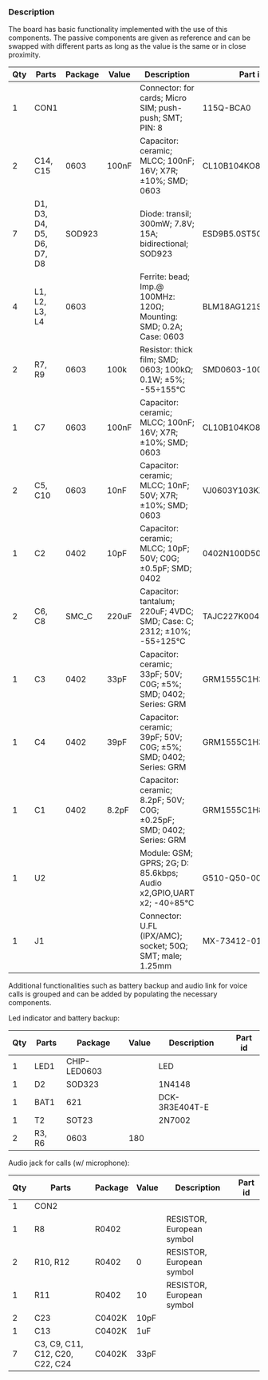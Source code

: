 ### Description

The board has basic functionality implemented with the use of this components. The passive components are given as reference and can be swapped with different parts as long as the value is the same or in close proximity.

| Qty | Parts | Package | Value | Description | Part id |
| ------ | ------ | ------ |------ | ------ | ------ |
| 1 | CON1 |	| |	Connector: for cards; Micro SIM; push-push; SMT; PIN: 8	| 115Q-BCA0 |
| 2	| C14, C15 |	0603 | 100nF |	Capacitor: ceramic; MLCC; 100nF; 16V; X7R; ±10%; SMD; 0603 |	CL10B104KO8NNNC |
| 7	| D1, D3, D4, D5, D6, D7, D8 |	SOD923 | | Diode: transil; 300mW; 7.8V; 15A; bidirectional; SOD923 |	ESD9B5.0ST5G |
| 4	| L1, L2, L3, L4 |	0603 | |		Ferrite: bead; Imp.@ 100MHz: 120Ω; Mounting: SMD; 0.2A; Case: 0603 |	BLM18AG121SN1D |
|2	| R7, R9 |	0603 |	100k |	Resistor: thick film; SMD; 0603; 100kΩ; 0.1W; ±5%; -55÷155°C |	SMD0603-100K |
| 1	| C7 |	 0603 |	100nF |	Capacitor: ceramic; MLCC; 100nF; 16V; X7R; ±10%; SMD; 0603 |	CL10B104KO8NNNC |
| 2	| C5, C10 |	 0603 |	10nF |	Capacitor: ceramic; MLCC; 10nF; 50V; X7R; ±10%; SMD; 0603 |	VJ0603Y103KXAPW1BC |
| 1	| C2 |	0402 |	10pF |	Capacitor: ceramic; MLCC; 10pF; 50V; C0G; ±0.5pF; SMD; 0402 |	0402N100D500CT |
| 2	| C6, C8 |	SMC_C |	220uF |	Capacitor: tantalum; 220uF; 4VDC; SMD; Case: C; 2312; ±10%; -55÷125°C	| TAJC227K004R |
| 1	| C3 |	0402 |	33pF |	Capacitor: ceramic; 33pF; 50V; C0G; ±5%; SMD; 0402; Series: GRM	| GRM1555C1H330JA01D |
| 1	| C4 |	0402 |	39pF |	Capacitor: ceramic; 39pF; 50V; C0G; ±5%; SMD; 0402; Series: GRM	| GRM1555C1H390JA01D |
| 1	| C1 | 0402 |	8.2pF	| Capacitor: ceramic; 8.2pF; 50V; C0G; ±0.25pF; SMD; 0402; Series: GRM |	GRM1555C1H8R2CA01D |
| 1	| U2 | | | Module: GSM; GPRS; 2G; D: 85.6kbps; Audio x2,GPIO,UART x2; -40÷85°C |	G510-Q50-00 |
| 1	| J1 | | | Connector: U.FL (IPX/AMC); socket; 50Ω; SMT; male; 1.25mm |	MX-73412-0114 |

Additional functionalities such as battery backup and audio link for voice calls is grouped and can be added by populating the necessary components.

Led indicator and battery backup:

| Qty | Parts | Package | Value | Description | Part id |
| ------ | ------ | ------ |------ | ------ | ------ |
| 1 |	LED1 |	CHIP-LED0603 | | LED	
| 1	| D2 |	SOD323 | | 1N4148			
| 1 |	BAT1 |	621 | |	DCK-3R3E404T-E
| 1	| T2 |	SOT23 | |	2N7002		
| 2	| R3, R6 |	0603|	180 | 		

Audio jack for calls (w/ microphone):

| Qty | Parts | Package | Value | Description | Part id |
| ------ | ------ | ------ |------ | ------ | ------ |
| 1 |	CON2 |				
| 1 |	R8 |	R0402 | |	RESISTOR, European symbol	 |
| 2 |	R10, R12 | 	R0402 | 0 |	RESISTOR, European symbol	|
| 1 |	R11 |	R0402 |	10 |	RESISTOR, European symbol	|
| 2	| C23	| C0402K |	10pF |		
| 1	| C13 |	C0402K |	1uF |		
| 7	| C3, C9, C11, C12, C20, C22, C24 |	C0402K |	33pF |		
